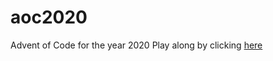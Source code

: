 # aoc2020
Advent of Code for the year 2020
Play along by clicking [here](https://adventofcode.com/2020/)
